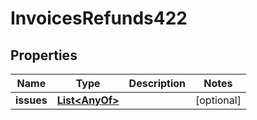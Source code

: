

# InvoicesRefunds422


## Properties

| Name | Type | Description | Notes |
|------------ | ------------- | ------------- | -------------|
|**issues** | [**List&lt;AnyOf&gt;**](AnyOf.md) |  |  [optional] |



